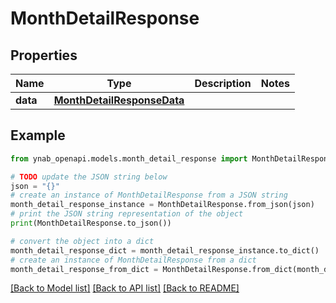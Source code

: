 # MonthDetailResponse


## Properties

Name | Type | Description | Notes
------------ | ------------- | ------------- | -------------
**data** | [**MonthDetailResponseData**](MonthDetailResponseData.md) |  | 

## Example

```python
from ynab_openapi.models.month_detail_response import MonthDetailResponse

# TODO update the JSON string below
json = "{}"
# create an instance of MonthDetailResponse from a JSON string
month_detail_response_instance = MonthDetailResponse.from_json(json)
# print the JSON string representation of the object
print(MonthDetailResponse.to_json())

# convert the object into a dict
month_detail_response_dict = month_detail_response_instance.to_dict()
# create an instance of MonthDetailResponse from a dict
month_detail_response_from_dict = MonthDetailResponse.from_dict(month_detail_response_dict)
```
[[Back to Model list]](../README.md#documentation-for-models) [[Back to API list]](../README.md#documentation-for-api-endpoints) [[Back to README]](../README.md)


